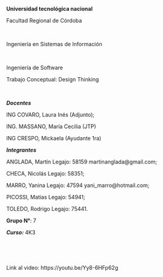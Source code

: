 <p><strong>Universidad tecnol&oacute;gica nacional</strong></p>
<p>Facultad Regional de C&oacute;rdoba</p>
<p>&nbsp;</p>
<p>Ingenier&iacute;a en Sistemas de Informaci&oacute;n</p>
<p>&nbsp;</p>
<p>Ingenier&iacute;a de Software</p>
<p>Trabajo Conceptual: Design Thinking</p>
<p><strong><em>&nbsp;</em></strong></p>
<p><strong><em>Docentes</em></strong></p>
<p>ING COVARO, Laura In&eacute;s (Adjunto);</p>
<p>ING. MASSANO, Mar&iacute;a Cecilia (JTP)</p>
<p>ING CRESPO, Mickaela (Ayudante 1ra)</p>
<p><strong><em>Integrantes</em></strong></p>
<p>ANGLADA, Mart&iacute;n Legajo: 58159 martinanglada@gmail.com;</p>
<p>CHECA, Nicol&aacute;s Legajo: 58351;</p>
<p>MARRO, Yanina Legajo: 47594 yani_marro@hotmail.com;</p>
<p>PICOSSI, Matias Legajo: 54941;</p>
<p>TOLEDO, Rodrigo Legajo: 75441.</p>
<p><strong>Grupo N&deg;</strong>: 7</p>
<p><strong><em>Curso: </em></strong>4K3</p>
<p>&nbsp;</p>
<p>&nbsp;</p>
<p>Link al video:&nbsp;https://youtu.be/Yy8-6HFp62g</p>
<p>&nbsp;</p>
